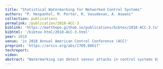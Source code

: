 ```yaml
---
title: "Statistical Watermarking for Networked Control Systems"
authors: "P. Hespanhol, M. Porter, R. Vasudevan, A. Aswani"
collection: publications
permalink: /publication/2018-ACC-3
biblink: 'https://matthepo.github.io/publications/bibtex/2018-ACC-3.txt'
bibhtml: '/bibtex-html/2018-ACC-3.html'
year: 2018
venue: 'in 2018 Annual American Control Conference (ACC)'
preprint: 'https://arxiv.org/abs/1709.08617'
techreport:
video:
abstract: "Watermarking can detect sensor attacks in control systems by injecting a private signal into the control, whereby attacks are identified by checking the statistics of the sensor measurements and private signal. However, past approaches assume full state measurements or a centralized controller, which is not found in networked LTI systems with subcontrollers. Since generally the entire system is neither controllable nor observable by a single subcontroller, communication of sensor measurements is required to ensure closed-loop stability. The possibility of attacking the communication channel has not been explicitly considered by previous watermarking schemes, and requires a new design. In this paper, we derive a statistical watermarking test that can detect both sensor and communication attacks. A unique (compared to the non-networked case) aspect of the implementing this test is the state-feedback controller must be designed so that the closed-loop system is controllable by each sub-controller, and we provide two approaches to design such a controller using Heymann's lemma and a multi-input generalization of Heymann's lemma. The usefulness of our approach is demonstrated with a simulation of detecting attacks in a platoon of autonomous vehicles. Our test allows each vehicle to independently detect attacks on both the communication channel between vehicles and on the sensor measurements."
---
```

